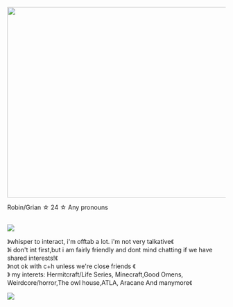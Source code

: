 <p align="center">
</p>


<img src="https://pbs.twimg.com/media/GTLr2K5XcAAMCSi?format=jpg&name=large" width="540" height="440"> 

<br>

  Robin/Grian ☆ 24 ☆ Any pronouns 

<br>
 <img src="![Screenshot_3](https://github.com/user-attachments/assets/25c781b6-1c6f-46b8-ab6c-abe1affd7abe)
 "> 
 
<br>

  》whisper to interact, i'm offtab a lot. i'm not very talkative《
<br>
 》i don't int first,but i am fairly friendly and dont mind chatting if we have shared interests!《
<br>
 》not ok with c+h unless we're close friends 《
<br>
   》 my interets: Hermitcraft/Life Series, Minecraft,Good Omens, Weirdcore/horror,The owl house,ATLA, Aracane And manymore《
          <br>

<img src="https://images-wixmp-ed30a86b8c4ca887773594c2.wixmp.com/f/2d5387e6-06bb-4401-9184-ce8791a2d509/d84dbm2-5695de0d-01b5-4ba3-92ee-a15a44b87c43.png?token=eyJ0eXAiOiJKV1QiLCJhbGciOiJIUzI1NiJ9.eyJzdWIiOiJ1cm46YXBwOjdlMGQxODg5ODIyNjQzNzNhNWYwZDQxNWVhMGQyNmUwIiwiaXNzIjoidXJuOmFwcDo3ZTBkMTg4OTgyMjY0MzczYTVmMGQ0MTVlYTBkMjZlMCIsIm9iaiI6W1t7InBhdGgiOiJcL2ZcLzJkNTM4N2U2LTA2YmItNDQwMS05MTg0LWNlODc5MWEyZDUwOVwvZDg0ZGJtMi01Njk1ZGUwZC0wMWI1LTRiYTMtOTJlZS1hMTVhNDRiODdjNDMucG5nIn1dXSwiYXVkIjpbInVybjpzZXJ2aWNlOmZpbGUuZG93bmxvYWQiXX0.McN3mc-U7D1DSFrjlJLtUQWdY4787Os3cyfuJj3SaKg">
<br>
       
<p align="center">
</p>
